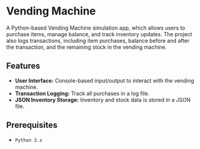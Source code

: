 # Vending Machine

A Python-based Vending Machine simulation app, which allows users to purchase items, manage balance, and track inventory updates. The project also logs transactions, including item purchases, balance before and after the transaction, and the remaining stock in the vending machine.

## Features

- **User Interface:** Console-based input/output to interact with the vending machine.
- **Transaction Logging:** Track all purchases in a log file.
- **JSON Inventory Storage:** Inventory and stock data is stored in a JSON file.

## Prerequisites

- `Python 3.x`
